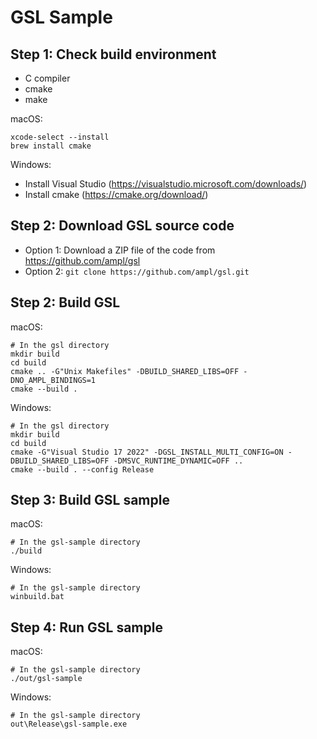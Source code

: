 # GSL Sample

## Step 1: Check build environment

- C compiler
- cmake
- make

macOS:
```text
xcode-select --install
brew install cmake
```

Windows:
- Install Visual Studio (https://visualstudio.microsoft.com/downloads/)
- Install cmake (https://cmake.org/download/)

## Step 2: Download GSL source code

- Option 1: Download a ZIP file of the code from https://github.com/ampl/gsl
- Option 2: `git clone https://github.com/ampl/gsl.git`

## Step 2: Build GSL

macOS:
```text
# In the gsl directory
mkdir build
cd build
cmake .. -G"Unix Makefiles" -DBUILD_SHARED_LIBS=OFF -DNO_AMPL_BINDINGS=1
cmake --build .
```

Windows:
```text
# In the gsl directory
mkdir build
cd build
cmake -G"Visual Studio 17 2022" -DGSL_INSTALL_MULTI_CONFIG=ON -DBUILD_SHARED_LIBS=OFF -DMSVC_RUNTIME_DYNAMIC=OFF ..
cmake --build . --config Release
```

## Step 3: Build GSL sample

macOS:
```text
# In the gsl-sample directory
./build
```

Windows:
```text
# In the gsl-sample directory
winbuild.bat
```

## Step 4: Run GSL sample

macOS:
```text
# In the gsl-sample directory
./out/gsl-sample
```

Windows:
```text
# In the gsl-sample directory
out\Release\gsl-sample.exe
```

